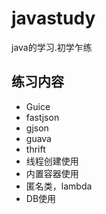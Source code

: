 # javastudy
java的学习.初学乍练

## 练习内容

* Guice
* fastjson
* gjson
* guava
* thrift
* 线程创建使用
* 内置容器使用
* 匿名类，lambda
* DB使用
